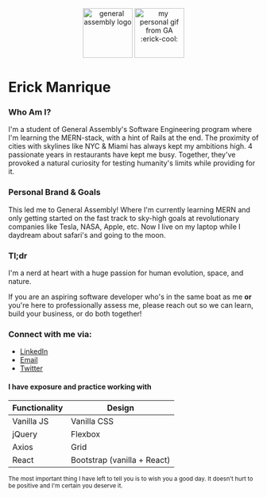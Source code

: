 <div align="center">
<img src="https://github.com/yeezick/home.io/blob/main/images/ga-logo.png?raw=true" alt="general assembly logo" width="100px" height="100px"/>
  <img src="https://raw.githubusercontent.com/yeezick/iNetwork/main/src/images/erick-cool.gif" alt="my personal gif from GA :erick-cool:" width="100px" height="100px"/>
  </div>
  
# Erick Manrique

### Who Am I?
I'm a student of General Assembly's Software Engineering program where I'm learning the MERN-stack, with a hint of Rails at the end. The proximity of cities with skylines like NYC & Miami has always kept my ambitions high. 4 passionate years in restaurants have kept me busy. Together, they've provoked a natural curiosity for testing humanity's limits while providing for it.
<br/> 
### Personal Brand & Goals
This led me to General Assembly! Where I'm currently learning MERN and only getting started on the fast track to sky-high goals at revolutionary companies like Tesla, NASA, Apple, etc.  Now I live on my laptop while I daydream about safari's and going to the moon.
  <br/>
  
  ### Tl;dr
  I'm a nerd at heart with a huge passion for human evolution, space, and nature.
  
  If you are an aspiring software developer who's in the same boat as me <b> or </b> you're here to professionally assess me, please reach out so we can learn, build your business, or do both together!
  
  ### Connect with me via: 
  
  <ul>
  <li><a href="https://www.linkedin.com/in/erick-manrique/"> LinkedIn </a> </li>
  <li><a href='mailto:ramerick5@gmail.com?subject=Nice%20Webpage'> Email </a> </li>
  <li><a href='https://twitter.com/erckmun'> Twitter </a> </li>
  </ul>
  
   #### I have exposure and practice working with 
| Functionality  | Design |
| ------------- | ------------- |
| Vanilla JS  | Vanilla CSS  |
| jQuery  | Flexbox  |
| Axios  | Grid |
| React  | Bootstrap (vanilla + React) |


 <small> The most important thing I have left to tell you is to wish you a good day. It doesn't hurt to be positive and I'm certain you deserve it.  </small>
